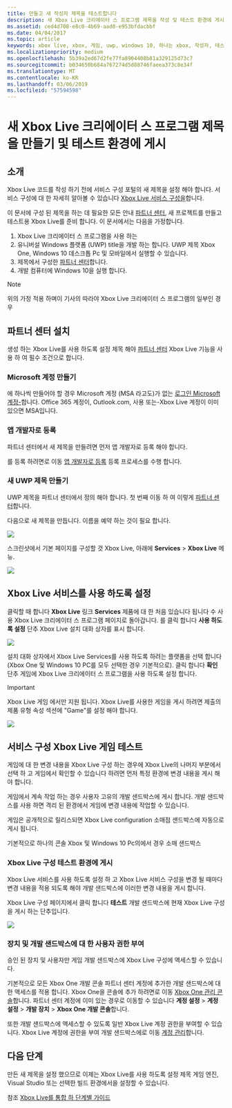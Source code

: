 ```yaml
---
title: 만들고 새 작성자 제목을 테스트합니다
description: 새 Xbox Live 크리에이터 스 프로그램 제목을 작성 및 테스트 환경에 게시 하는 방법을 알아봅니다.
ms.assetid: ced4d708-e8c0-4b69-aad0-e953bfdacbbf
ms.date: 04/04/2017
ms.topic: article
keywords: xbox live, xbox, 게임, uwp, windows 10, 하나는 xbox, 작성자, 테스트
ms.localizationpriority: medium
ms.openlocfilehash: 5b39a2ed67d2fe77fa8904408b81a329125d73c7
ms.sourcegitcommit: b034650b684a767274d5d88746faeea373c8e34f
ms.translationtype: MT
ms.contentlocale: ko-KR
ms.lasthandoff: 03/06/2019
ms.locfileid: "57594598"
---
```

# <a name="create-a-new-xbox-live-creators-program-title-and-publish-to-the-test-environment"></a>새 Xbox Live 크리에이터 스 프로그램 제목을 만들기 및 테스트 환경에 게시

## <a name="introduction"></a>소개

Xbox Live 코드를 작성 하기 전에 서비스 구성 포털의 새 제목을 설정 해야 합니다.  서비스 구성에 대 한 자세히 알아볼 수 있습니다 [Xbox Live 서비스 구성을](../xbox-live-service-configuration.md)합니다.

이 문서에 구성 된 제목을 하는 데 필요한 모든 안내 [파트너 센터](https://partner.microsoft.com/dashboard), 새 프로젝트를 만들고 테스트용 Xbox Live를 준비 합니다. 이 문서에서는 다음을 가정합니다.

1. Xbox Live 크리에이터 스 프로그램을 사용 하는
2. 유니버설 Windows 플랫폼 (UWP) title을 개발 하는 합니다.  UWP 제목 Xbox One, Windows 10 데스크톱 Pc 및 모바일에서 실행할 수 있습니다.
3. 제목에서 구성한 [파트너 센터](https://partner.microsoft.com/dashboard)합니다.
4. 개발 컴퓨터에 Windows 10을 실행 합니다.

> [!NOTE]
> 위의 가정 적용 하며이 기사의 따라야 Xbox Live 크리에이터 스 프로그램의 일부인 경우

## <a name="partner-center-setup"></a>파트너 센터 설치

생성 하는 Xbox Live를 사용 하도록 설정 제목 해야 [파트너 센터](https://partner.microsoft.com/dashboard) Xbox Live 기능을 사용 하 여 필수 조건으로 합니다.

### <a name="create-a-microsoft-account"></a>Microsoft 계정 만들기
에 하나씩 만들어야 할 경우 Microsoft 계정 (MSA 라고도)가 없는 [로그인 Microsoft 계정-](https://go.microsoft.com/fwlink/p/?LinkID=254486)합니다. Office 365 계정이, Outlook.com, 사용 또는-Xbox Live 계정이 이미 있으면 MSA입니다.

### <a name="register-as-an-app-developer"></a>앱 개발자로 등록
파트너 센터에서 새 제목을 만들려면 먼저 앱 개발자로 등록 해야 합니다.

를 등록 하려면로 이동 [앱 개발자로 등록](https://developer.microsoft.com/store/register) 등록 프로세스를 수행 합니다.

### <a name="create-a-new-uwp-title"></a>새 UWP 제목 만들기
UWP 제목을 파트너 센터에서 정의 해야 합니다. 첫 번째 이동 하 여 이렇게 [파트너 센터](https://partner.microsoft.com/dashboard)합니다.

다음으로 새 제목을 만듭니다. 이름을 예약 하는 것이 필요 합니다.

![](../images/getting_started/first_xbltitle_newapp.png)

스크린샷에서 기본 페이지를 구성할 것 Xbox Live, 아래에 **Services** > **Xbox Live** 메뉴.

![](../images/creators_udc/creators_udc_xboxlive_page.png)

## <a name="enable-xbox-live-services"></a>Xbox Live 서비스를 사용 하도록 설정
클릭할 때 합니다 **Xbox Live** 링크 **Services** 제품에 대 한 처음 있습니다 됩니다 수 사용 Xbox Live 크리에이터 스 프로그램 페이지로 돌아갑니다.  를 클릭 합니다 **사용 하도록 설정** 단추 Xbox Live 설치 대화 상자를 표시 합니다.

![](../images/creators_udc/creators_udc_xboxlive_enable.png)

설치 대화 상자에서 Xbox Live Services를 사용 하도록 하려는 플랫폼을 선택 합니다 (Xbox One 및 Windows 10 PC를 모두 선택한 경우 기본적으로).  클릭 합니다 **확인** 단추 게임에 Xbox Live 크리에이터 스 프로그램을 사용 하도록 설정 합니다.

> [!IMPORTANT]
> Xbox Live 게임 에서만 지원 됩니다. Xbox Live를 사용한 게임을 게시 하려면 제출의 제품 유형 속성 섹션에 "Game"를 설정 해야 합니다.

![](../images/creators_udc/creators_udc_xboxlive_enable_dialog.png)

## <a name="test-xbox-live-service-configuration-in-your-game"></a>서비스 구성 Xbox Live 게임 테스트
게임에 대 한 변경 내용을 Xbox Live 구성 하는 경우에 Xbox Live의 나머지 부분에서 선택 하 고 게임에서 확인할 수 있습니다 하려면 먼저 특정 환경에 변경 내용을 게시 해야 합니다.

게임에서 계속 작업 하는 경우 사용자 고유의 개발 샌드박스에 게시 합니다.  개발 샌드박스를 사용 하면 격리 된 환경에서 게임에 변경 내용에 작업할 수 있습니다.

게임은 공개적으로 릴리스되면 Xbox Live configuration 소매점 샌드박스에 자동으로 게시 됩니다.

기본적으로 하나의 콘솔 Xbox 및 Windows 10 Pc의에서 경우 소매 샌드박스

### <a name="publish-xbox-live-configuration-to-the-test-environment"></a>Xbox Live 구성 테스트 환경에 게시

Xbox Live 서비스를 사용 하도록 설정 하 고 Xbox Live 서비스 구성을 변경 될 때마다 변경 내용을 적용 되도록 해야 개발 샌드박스에 이러한 변경 내용을 게시 합니다.

Xbox Live 구성 페이지에서 클릭 합니다 **테스트** 개발 샌드박스에 현재 Xbox Live 구성을 게시 하는 단추입니다.

![](../images/creators_udc/creators_udc_xboxlive_config_test.png)

### <a name="authorize-devices-and-users-for-the-development-sandbox"></a>장치 및 개발 샌드박스에 대 한 사용자 권한 부여

승인 된 장치 및 사용자만 게임 개발 샌드박스에 Xbox Live 구성에 액세스할 수 있습니다.

기본적으로 모든 Xbox One 개발 콘솔 파트너 센터 계정에 추가한 개발 샌드박스에 대 한 액세스를 적용 합니다.  Xbox One을 콘솔에 추가 하려면로 이동 [Xbox One 관리 콘솔](https://partner.microsoft.com/xboxconfig/devices)합니다. 파트너 센터 계정에 이미 있는 경우로 이동할 수 있습니다 **계정 설정** > **계정 설정** > **개발 장치**  >  **Xbox One 개발 콘솔**합니다.

또한 개발 샌드박스에 액세스할 수 있도록 일반 Xbox Live 계정 권한을 부여할 수 있습니다.  Xbox Live 계정에 권한을 부여 개발 샌드박스에로 이동 [계정 관리](https://developer.microsoft.com/xboxtestaccounts/configurecreators)합니다.

## <a name="next-steps"></a>다음 단계
만든 새 제목을 설정 했으므로 이제는 Xbox Live를 사용 하도록 설정 제목 게임 엔진, Visual Studio 또는 선택한 빌드 환경에서을 설정할 수 있습니다.

참조 [Xbox Live를 통합 하 단계별 가이드](creators-step-by-step-guide.md)
